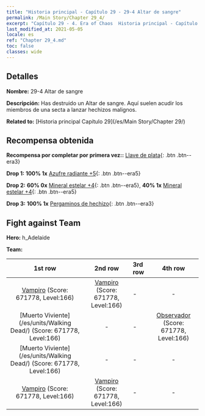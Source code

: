 ```yaml
---
title: "Historia principal - Capítulo 29 - 29-4 Altar de sangre"
permalink: /Main Story/Chapter 29_4/
excerpt: "Capítulo 29 - 4. Era of Chaos  Historia principal - Capítulo 29_4. 29-4 Altar de sangre"
last_modified_at: 2021-05-05
locale: es
ref: "Chapter 29_4.md"
toc: false
classes: wide
---
```


## Detalles

 **Nombre:** 29-4 Altar de sangre

 **Descripción:** Has destruido un Altar de sangre. Aquí suelen acudir los miembros de una secta a lanzar hechizos malignos.

 **Related to:** [Historia principal Capítulo 29](/es/Main Story/Chapter 29/)

## Recompensa obtenida

 **Recompensa por completar por primera vez::** [Llave de plata](/ItemsES/con_693/){: .btn .btn--era3}

 **Drop 1:** **100% 1x** [Azufre radiante +5](/ItemsES/mat_99/){: .btn .btn--era5}

 **Drop 2:** **60% 0x** [Mineral estelar +4](/ItemsES/mat_89/){: .btn .btn--era5}, **40% 1x** [Mineral estelar +4](/ItemsES/mat_89/){: .btn .btn--era5}

 **Drop 3:** **100% 1x** [Pergaminos de hechizo](/ItemsES/con_694/){: .btn .btn--era3}


## Fight against Team
 **Hero:** h_Adelaide

 **Team:**


  | 1st row | 2nd row | 3rd row | 4th row |
  |:----:|:----:|:----|:----:|
  | [Vampiro](/es/units/Vampire/) (Score: 671778, Level:166)  | [Vampiro](/es/units/Vampire/) (Score: 671778, Level:166)  | - | - |
  | [Muerto Viviente](/es/units/Walking Dead/) (Score: 671778, Level:166)  | - | - | [Observador](/es/units/Beholder/) (Score: 671778, Level:166)  |
  | [Muerto Viviente](/es/units/Walking Dead/) (Score: 671778, Level:166)  | - | - | - |
  | [Vampiro](/es/units/Vampire/) (Score: 671778, Level:166)  | [Vampiro](/es/units/Vampire/) (Score: 671778, Level:166)  | - | - |


